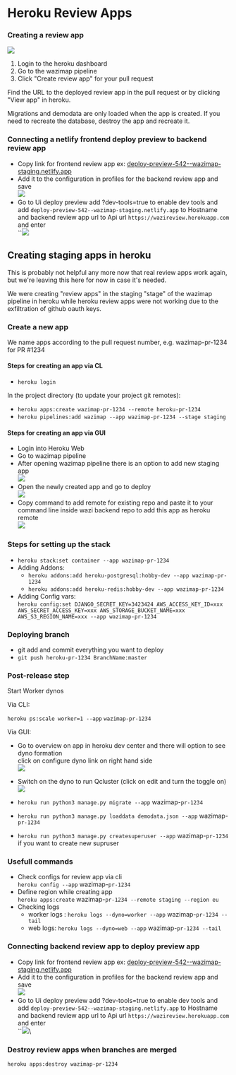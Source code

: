 # Heroku Review Apps

### Creating a review app

![](../.gitbook/assets/Screenshot\_2022-05-29\_16-55-42.png)

1. Login to the heroku dashboard
2. Go to the wazimap pipeline
3. Click "Create review app" for your pull request

Find the URL to the deployed review app in the pull request or by clicking "View app" in heroku.

Migrations and demodata are only loaded when the app is created. If you need to recreate the database, destroy the app and recreate it.

### Connecting a netlify frontend deploy preview to backend review app

* Copy link for frontend review app ex: [deploy-preview-542--wazimap-staging.netlify.app](https://deploy-preview-542--wazimap-staging.netlify.app/)
* Add it to the configuration in profiles for the backend review app and save\
  ![](<../.gitbook/assets/Screenshot 2022-05-18 at 5.42.54 PM.png>)
* Go to Ui deploy preview add ?dev-tools=true to enable dev tools and add `deploy-preview-542--wazimap-staging.netlify.app` to Hostname and backend review app url to Api url `https://wazireview.herokuapp.com` and enter\
  ``![](<../.gitbook/assets/Screenshot 2022-05-18 at 5.44.34 PM.png>)

## Creating staging apps in heroku

This is probably not helpful any more now that real review apps work again, but we're leaving this here for now in case it's needed.

We were creating "review apps" in the staging "stage" of the wazimap pipeline in heroku while heroku review apps were not working due to the exfiltration of github oauth keys.

### Create a new app

We name apps according to the pull request number, e.g. wazimap-pr-1234 for PR #1234

#### Steps for creating an app via CL

* `heroku login`

In the project directory (to update your project git remotes):

* `heroku apps:create wazimap-pr-1234 --remote heroku-pr-1234`
* `heroku pipelines:add wazimap --app wazimap-pr-1234 --stage staging`

#### Steps for creating an app via GUI

* Login into Heroku Web
* Go to wazimap pipeline
* After opening wazimap pipeline there is an option to add new staging app\
  ![](<../.gitbook/assets/Screenshot 2022-05-18 at 11.36.06 AM.png>)
* Open the newly created app and go to deploy\
  ![](<../.gitbook/assets/Screenshot 2022-05-18 at 11.39.26 AM (1).png>)
* Copy command to add remote for existing repo and paste it to your command line inside wazi backend repo to add this app as heroku remote\
  ![](<../.gitbook/assets/Screenshot 2022-05-18 at 11.41.56 AM (1).png>)



### Steps for setting up the stack

* `heroku stack:set container --app wazimap-pr-1234`
* Adding Addons:
  * `heroku addons:add heroku-postgresql:hobby-dev --app wazimap-pr-1234`
  * `heroku addons:add heroku-redis:hobby-dev --app wazimap-pr-1234`
* Adding Config vars:\
  `heroku config:set DJANGO_SECRET_KEY=3423424 AWS_ACCESS_KEY_ID=xxx AWS_SECRET_ACCESS_KEY=xxx AWS_STORAGE_BUCKET_NAME=xxx AWS_S3_REGION_NAME=xxx --app wazimap-pr-1234`

### Deploying branch

* git add and commit everything you want to deploy
* `git push heroku-pr-1234 BranchName:master`

### Post-release step

Start Worker dynos

Via CLI:

`heroku ps:scale worker=1 --app` `wazimap-pr-1234`

Via GUI:

* Go to overview on app in heroku dev center and there will option to see dyno formation\
  click on configure dyno link on right hand side\
  ![](<../.gitbook/assets/Screenshot 2022-05-24 at 1.14.55 PM.png>)
* Switch on the dyno to run Qcluster (click on edit and turn the toggle on)\
  ![](<../.gitbook/assets/Screenshot 2022-05-24 at 1.17.21 PM.png>)



* `heroku run python3 manage.py migrate --app` wazimap-`pr-1234`
* `heroku run python3 manage.py loaddata demodata.json --app` wazimap-`pr-1234`
* `heroku run python3 manage.py createsuperuser --app` wazimap-`pr-1234` if you want to create new supruser

### Usefull commands

* Check configs for review app via cli\
  `heroku config --app` wazimap-`pr-1234`
* Define region while creating app\
  `heroku apps:create` wazimap-`pr-1234 --remote staging --region eu`
* Checking logs
  * worker logs : `heroku logs --dyno=worker --app` wazimap-`pr-1234 --tail`
  * web logs: `heroku logs --dyno=web --app` wazimap-`pr-1234 --tail`



### Connecting backend review app to deploy preview app

* Copy link for frontend review app ex: [deploy-preview-542--wazimap-staging.netlify.app](https://deploy-preview-542--wazimap-staging.netlify.app/)
* Add it to the configuration in profiles for the backend review app and save\
  ![](<../.gitbook/assets/Screenshot 2022-05-18 at 5.42.54 PM.png>)
* Go to Ui deploy preview add ?dev-tools=true to enable dev tools and add `deploy-preview-542--wazimap-staging.netlify.app` to Hostname and backend review app url to Api url `https://wazireview.herokuapp.com` and enter\
  ``![](<../.gitbook/assets/Screenshot 2022-05-18 at 5.44.34 PM.png>)\


### Destroy review apps when branches are merged

`heroku apps:destroy wazimap-pr-1234`
